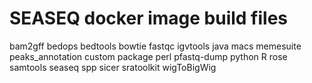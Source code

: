 # SEASEQ docker image build files
bam2gff
bedops
bedtools
bowtie
fastqc
igvtools
java
macs
memesuite
peaks_annotation custom package
perl
pfastq-dump
python
R
rose
samtools
seaseq
spp
sicer
sratoolkit
wigToBigWig
